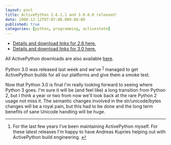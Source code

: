 ```yaml
---
layout: post
title: ActivePython 2.6.1.1 and 3.0.0.0 released!
date: 2008-12-12T07:07:00.009-08:00
published: true
categories: [python, programming, activestate]
---
```


<ul>
<li><a href="http://www.activestate.com/Products/activepython/feature_list.mhtml">Details and download links for 2.6 here.</a></li>
<li><a href="http://www.activestate.com/Products/activepython/python3.mhtml">Details and download links for 3.0 here.</a></li>
</ul>

<p>All ActivePython downloads are also available <a href="http://downloads.activestate.com/ActivePython/">here</a>.</p>

<p>Python 3.0 was released last week and we've <sup class="footnote-ref" id="fnref-1"> <a href="#fn-1">1</a></sup> managed to get ActivePython builds for all our platforms and give them a smoke test. </p>

<p>Now that Python 3.0 is final I'm really looking forward to seeing where Python 3 goes. I'm sure it will be (and feel like) a long transition from Python 2, but I think a year or two from now we'll look back at the rare Python 2 usage not miss it. The semantic changes involved in the str/unicode/bytes changes will be a royal pain, but this had to be done and the long term benefits of sane Unicode handling will be huge.</p>

<div class="footnotes"> 
<hr /> 
<ol> 
<li id="fn-1"> <p>For the last few years I've been maintaining ActivePython myself. For these latest releases I'm happy to have Andreas Kupries helping out with ActivePython build engineering.&nbsp;<a href="#fnref-1" class="footnoteBackLink" title="Jump back to footnote 1 in the text.">&#8617;</a></p> </li>
</ol> 
</div>
